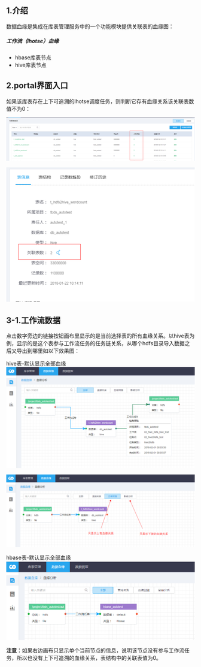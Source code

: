 ## 1.介绍

数据血缘是集成在库表管理服务中的一个功能模块提供关联表的血缘图：
 ##### 工作流（lhotse）血缘
 * hbase库表节点
 * hive库表节点

## 2.portal界面入口
如果该库表存在上下可追溯的lhotse调度任务，则判断它存有血缘关系该关联表数值不为0：

![](/数据资产/数据血缘/table.png)

![](/数据资产/数据血缘/table2.png)

## 3-1.工作流数据
点击数字旁边的链接按钮画布里显示的是当前选择表的所有血缘关系。以hive表为例，显示的是这个表参与工作流任务的任务链关系，从哪个hdfs目录导入数据之后又导出到哪里如以下效果图：

hive表-默认显示全部血缘
![](/数据资产/数据血缘/hive.png)

![](/数据资产/数据血缘/hive2.png)

hbase表-默认显示全部血缘
![](/数据资产/数据血缘/hbase.png)

**注意**：如果右边画布只显示单个当前节点的信息，说明该节点没有参与工作流任务，所以也没有上下可追溯的血缘关系，表结构中的关联表值为0。
